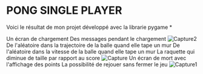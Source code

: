 # PONG SINGLE PLAYER
Voici le résultat de mon projet développé avec la librarie pygame
*

Un écran de chargement
Des messages pendant le chargement
![Capture2](https://github.com/nino-homard/pong-nino-richard/assets/146345404/6fb7a2a5-6180-4377-85fe-6c1ec977bed7)
De l'aléatoire dans la trajectoire de la balle quand elle tape un mur
De l'aléatoire dans la vitesse de la balle quand elle tape un mur
La raquette qui diminue de taille par rapport au score
![Capture](https://github.com/nino-homard/pong-nino-richard/assets/146345404/1d0e48d5-44b2-4a0c-9ea5-10698a55baf0)
Un écran de mort avec l'affichage des points
La possibilité de rejouer sans fermer le jeu
![Capture1](https://github.com/nino-homard/pong-nino-richard/assets/146345404/0c3fa5b4-bdbe-4dc2-b04a-2b2554b13f19)

